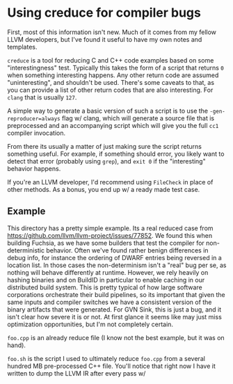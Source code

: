 # Using creduce for compiler bugs

First, most of this information isn't new. Much of it comes from my fellow LLVM
developers, but I've found it useful to have my own notes and templates.

`creduce` is a tool for reducing C and C++ code examples based on some
"interestingness" test. Typically this takes the form of a script that returns
`0` when something interesting happens. Any other return code are assumed
"uninteresting", and shouldn't be used. There's some caveats to that, as you
can provide a list of other return codes that are also interesting. For `clang`
that is usually `127`.


A simple way to generate a basic version of such a script is to use the
`-gen-reproducer=always` flag w/ clang, which will generate a source file that
is preprocessed and an accompanying script which will give you the full `cc1`
compiler invocation.

From there its usually a matter of just making sure the script returns
something useful. For example, if something should error, you likely want to
detect that error (probably using `grep`), and `exit 0` if the "interesting"
behavior happens.

If you're an LLVM developer, I'd recommend using `FileCheck` in place of other
methods. As a bonus, you end up w/ a ready made test case.

## Example

This directory has a pretty simple example. Its a real reduced case from
https://github.com/llvm/llvm-project/issues/77852. We found this when building
Fuchsia, as we have some builders that test the compiler for non-deterministic
behavior. Often we've found rather benign differences in debug info, for
instance the ordering of DWARF entries being reversed in a location list. In
those cases the non-determinism isn't a "real" bug per se, as nothing will
behave differently at runtime. However, we rely heavily on hashing binaries and
on BuildID in particular to enable caching in our distributed build system.
This is pretty typical of how large software corporations orchestrate their
build pipelines, so its important that given the same inputs and compiler
switches we have a consistent version of the binary artifacts that were
generated. For GVN Sink, this is just a bug, and it isn't clear how severe it
is or not. At first glance it seems like may just miss optimization
opportunities, but I'm not completely certain.

`foo.cpp` is an already reduce file (I know not the best example, but it was on
hand).

`foo.sh` is the script I used to ultimately reduce `foo.cpp` from a several
hundred MB pre-processed C++ file. You'll notice that right now I have it
written to dump the LLVM IR after every pass w/ 


